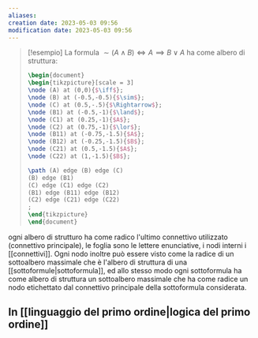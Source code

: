 ```yaml
---
aliases: 
creation date: 2023-05-03 09:56
modification date: 2023-05-03 09:56
---
```


>[!esempio]
>La formula $\sim (A \land B) \iff A \implies B \lor A$ ha come albero di struttura:
>
>```tikz
>\begin{document}
>\begin{tikzpicture}[scale = 3]
> \node (A) at (0,0){$\iff$};
> \node (B) at (-0.5,-0.5){$\sim$};
> \node (C) at (0.5,-.5){$\Rightarrow$};
> \node (B1) at (-0.5,-1){$\land$};
> \node (C1) at (0.25,-1){$A$};
> \node (C2) at (0.75,-1){$\lor$};
> \node (B11) at (-0.75,-1.5){$A$};
> \node (B12) at (-0.25,-1.5){$B$};
> \node (C21) at (0.5,-1.5){$A$};
> \node (C22) at (1,-1.5){$B$};
>
>\path (A) edge (B) edge (C)
> (B) edge (B1)
> (C) edge (C1) edge (C2)
> (B1) edge (B11) edge (B12)
> (C2) edge (C21) edge (C22)
> ;
>\end{tikzpicture}
>\end{document}
>```

ogni albero di strutturo ha come radico l'ultimo connettivo utilizzato (connettivo principale), le foglia sono le lettere enunciative, i nodi interni i [[connettivi]].
Ogni nodo inoltre può essere visto come la radice di un sottoalbero massimale che è l'albero di struttura di una [[sottoformule|sottoformula]], ed allo stesso modo ogni sottoformula ha come albero di struttura un sottoalbero massimale che ha come radice un nodo etichettato dal connettivo principale della sottoformula considerata.


## In [[linguaggio del primo ordine|logica del primo ordine]]
